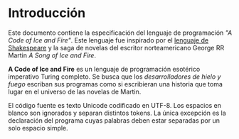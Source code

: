 # Introducción

Este documento contiene la especificación del lenguaje de
programación *"A Code of Ice and Fire"*. Este lenguaje fue
inspirado por el [lenguaje de Shakespeare](https://en.wikipedia.org/wiki/Shakespeare_Programming_Language) y la
saga de novelas del escritor norteamericano George RR Martin
*A Song of Ice and Fire*.

**A Code of Ice and Fire** es un lenguaje de programación
esotérico imperativo Turing completo. Se busca que los
*desarrolladores de hielo y fuego* escriban sus programas
como si escribieran una historia que toma lugar en el
universo de las novelas de Martin.

El código fuente es texto Unicode codificado en UTF-8. Los
espacios en blanco son ignorados y separan distintos tokens.
La única excepción es la declaración del programa cuyas palabras
deben estar separadas por un solo espacio simple.
